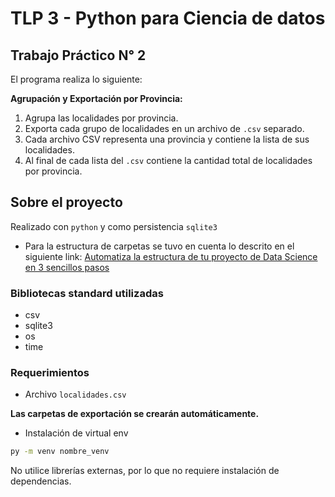 # TLP 3 - Python para Ciencia de datos
## Trabajo Práctico N° 2

El programa realiza lo siguiente:

**Agrupación y Exportación por Provincia:**
1. Agrupa las localidades por provincia.
2. Exporta cada grupo de localidades en un archivo de `.csv` separado.
3. Cada archivo CSV representa una provincia y contiene la lista de sus localidades.
4. Al final de cada lista del `.csv` contiene la cantidad total de localidades por provincia.

## Sobre el proyecto

Realizado con `python` y como persistencia `sqlite3`
- Para la estructura de carpetas se tuvo en cuenta lo descrito en el siguiente link: [Automatiza la estructura de tu proyecto de Data Science en 3 sencillos pasos](https://planetachatbot.com/automatiza-proyecto-data-science/)

### Bibliotecas standard utilizadas 
- csv
- sqlite3
- os
- time

### Requerimientos

- Archivo `localidades.csv`

**Las carpetas de exportación se crearán automáticamente.**

- Instalación de virtual env

```bash
py -m venv nombre_venv
```

No utilice librerías externas, por lo que no requiere instalación de dependencias.